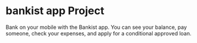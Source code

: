 # bankist app Project

Bank on your mobile with the Bankist app. You can see your balance, pay someone, check your expenses, and apply for a conditional approved loan.
